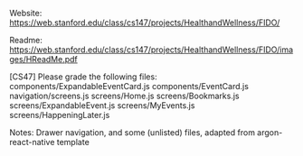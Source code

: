 Website:
https://web.stanford.edu/class/cs147/projects/HealthandWellness/FIDO/

Readme:
https://web.stanford.edu/class/cs147/projects/HealthandWellness/FIDO/images/HReadMe.pdf

[CS47] Please grade the following files:
components/ExpandableEventCard.js
components/EventCard.js
navigation/screens.js
screens/Home.js
screens/Bookmarks.js
screens/ExpandableEvent.js
screens/MyEvents.js
screens/HappeningLater.js

Notes:
Drawer navigation, and some (unlisted) files, adapted from argon-react-native template
